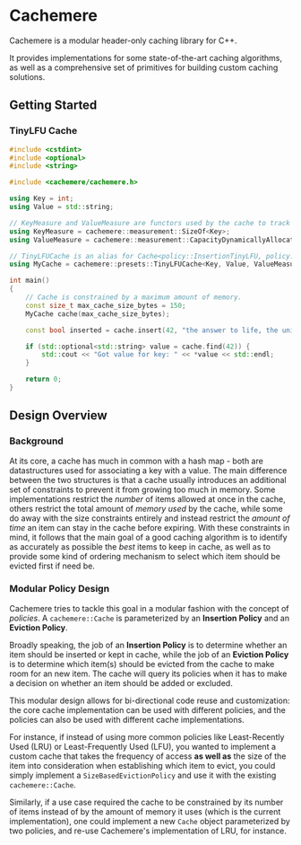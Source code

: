 # Cachemere

Cachemere is a modular header-only caching library for C++.

It provides implementations for some state-of-the-art caching algorithms,
as well as a comprehensive set of primitives for building custom caching solutions.

## Getting Started
### TinyLFU Cache
```cpp
#include <cstdint>
#include <optional>
#include <string>

#include <cachemere/cachemere.h>

using Key = int;
using Value = std::string;

// KeyMeasure and ValueMeasure are functors used by the cache to track the amount of memory used by its contents.
using KeyMeasure = cachemere::measurement::SizeOf<Key>;
using ValueMeasure = cachemere::measurement::CapacityDynamicallyAllocated<Value>;

// TinyLFUCache is an alias for Cache<policy::InsertionTinyLFU, policy::EvictionSegmentedLRU>.
using MyCache = cachemere::presets::TinyLFUCache<Key, Value, ValueMeasure, KeyMeasure>;

int main()
{
    // Cache is constrained by a maximum amount of memory.
    const size_t max_cache_size_bytes = 150;
    MyCache cache(max_cache_size_bytes);

    const bool inserted = cache.insert(42, "the answer to life, the universe, and everything");

    if (std::optional<std::string> value = cache.find(42)) {
        std::cout << "Got value for key: " << *value << std::endl;
    }

    return 0;
}
```

## Design Overview
### Background
At its core, a cache has much in common with a hash map - both are datastructures used for associating a key with a value.
The main difference between the two structures is that a cache usually introduces an additional set of constraints to prevent it
from growing too much in memory.
Some implementations restrict the _number_ of items allowed at once in the cache, others restrict the
total amount of _memory used_ by the cache, while some do away with the size constraints entirely and instead restrict the _amount of time_ an item can stay
in the cache before expiring. With these constraints in mind, it follows that the main goal of a good caching algorithm is to identify
as accurately as possible the _best_ items to keep in cache, as well as to provide some kind of ordering mechanism to select which item
should be evicted first if need be.

### Modular Policy Design

Cachemere tries to tackle this goal in a modular fashion with the concept of _policies_. A `cachemere::Cache` is parameterized
by an **Insertion Policy** and an **Eviction Policy**.

Broadly speaking, the job of an **Insertion Policy** is to determine whether an item should be inserted or kept in cache, while the job of an **Eviction
Policy** is to determine which item(s) should be evicted from the cache to make room for an new item. The cache will query its policies when it has to make a
decision on whether an item should be added or excluded.

This modular design allows for bi-directional code reuse and customization: the core cache implementation can be used with different policies, and the
policies can also be used with different cache implementations.

For instance, if instead of using more common policies like Least-Recently Used (LRU)
or Least-Frequently Used (LFU), you wanted to implement a custom cache that takes the frequency of access **as well as** the size of the item into
consideration when establishing which item to evict, you could simply implement a `SizeBasedEvictionPolicy` and use it with the existing `cachemere::Cache`.

Similarly, if a use case required the cache to be constrained by its number of items instead of by the amount of memory it uses (which is the current
implementation), one could implement a new `Cache` object parameterized by two policies, and re-use Cachemere's implementation of LRU, for instance.
